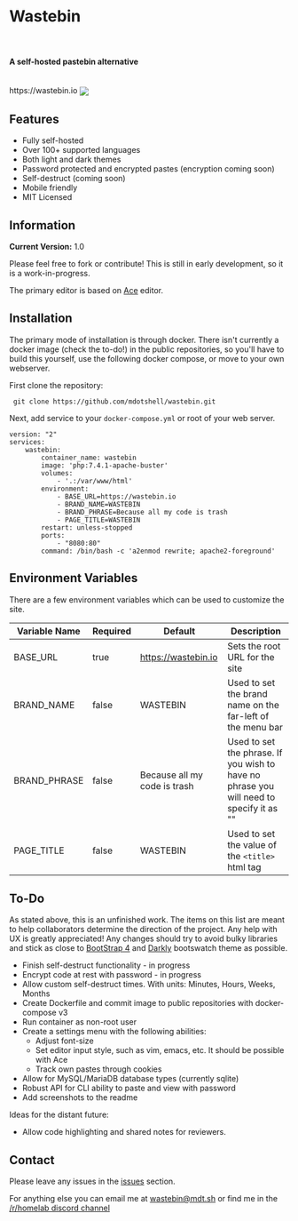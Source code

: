 <p align="center">
<h1>Wastebin</h1>
<br>
<h4>A self-hosted pastebin alternative</h4>
<br>
https://wastebin.io
<img src="https://i.imgur.com/p6ZMC6b.png" align="center">
</p>

## Features

* Fully self-hosted
* Over 100+ supported languages
* Both light and dark themes
* Password protected and encrypted pastes (encryption coming soon)
* Self-destruct (coming soon)
* Mobile friendly
* MIT Licensed 


## Information

**Current Version:** 1.0

Please feel free to fork or contribute! This is still in early development, so it is a work-in-progress. 

The primary editor is based on [Ace](https://ace.c9.io/) editor.



## Installation
The primary mode of installation is through docker. There isn't currently a docker image (check the to-do!) in the public repositories, so you'll have to build this yourself, use the following docker compose, or move to your own webserver.

First clone the repository:

```
 git clone https://github.com/mdotshell/wastebin.git
```

Next, add service to your `docker-compose.yml` or root of your web server.
```
version: "2"
services:
    wastebin:
        container_name: wastebin
        image: 'php:7.4.1-apache-buster'
        volumes:
            - '.:/var/www/html'
        environment:
            - BASE_URL=https://wastebin.io
            - BRAND_NAME=WASTEBIN
            - BRAND_PHRASE=Because all my code is trash
            - PAGE_TITLE=WASTEBIN
        restart: unless-stopped
        ports:
            - "8080:80"
        command: /bin/bash -c 'a2enmod rewrite; apache2-foreground'
```


## Environment Variables
There are a few environment variables which can be used to customize the site.

| Variable Name | Required | Default | Description |
|---|---|---|---|
| BASE_URL | true | https://wastebin.io | Sets the root URL for the site |
| BRAND_NAME | false | WASTEBIN | Used to set the brand name on the far-left of the menu bar |
| BRAND_PHRASE | false | Because all my code is trash | Used to set the phrase. If you wish to have no phrase you will need to specify it as "" |
| PAGE_TITLE | false | WASTEBIN | Used to set the value of the `<title>` html tag | 


## To-Do
As stated above, this is an unfinished work. The items on this list are meant to help collaborators determine the direction of the project. Any help with UX is greatly appreciated! Any changes should try to avoid bulky libraries and stick as close to [BootStrap 4](https://getbootstrap.com/) and [Darkly](https://bootswatch.com/darkly/) bootswatch theme as possible.

* Finish self-destruct functionality - in progress
* Encrypt code at rest with password - in progress
* Allow custom self-destruct times. With units: Minutes, Hours, Weeks, Months
* Create Dockerfile and commit image to public repositories with docker-compose v3
* Run container as non-root user
* Create a settings menu with the following abilities:
  * Adjust font-size
  * Set editor input style, such as vim, emacs, etc. It should be possible with Ace
  * Track own pastes through cookies
* Allow for MySQL/MariaDB database types (currently sqlite)
* Robust API for CLI ability to paste and view with password
* Add screenshots to the readme

Ideas for the distant future:

* Allow code highlighting and shared notes for reviewers.


## Contact

Please leave any issues in the [issues](https://github.com/mdotshell/wastebin/issues) section.

For anything else you can email me at wastebin@mdt.sh or find me in the [/r/homelab discord channel](https://www.reddit.com/r/homelab/comments/fdy483/rhomelab_discord/)